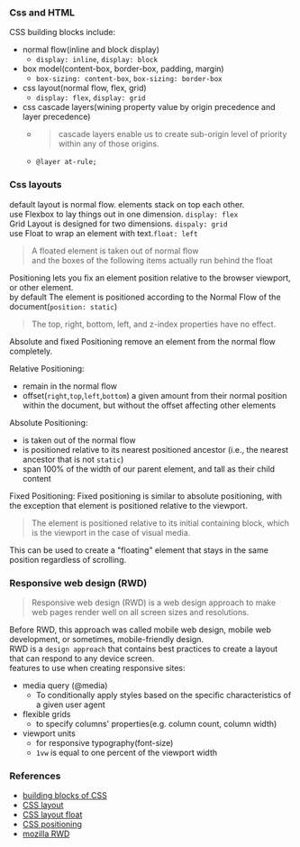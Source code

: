 ### Css and HTML 
CSS building blocks include:    
- normal flow(inline and block display)
  - `display: inline`, `display: block`
- box model(content-box, border-box, padding, margin)
  - `box-sizing: content-box`, `box-sizing: border-box`
- css layout(normal flow, flex, grid)
  -  `display: flex`, `display: grid`
- css cascade layers(wining property value by origin precedence and layer precedence)
  - > cascade layers enable us to create sub-origin level of priority within any of those origins.
  - `@layer at-rule;`
### Css layouts
default layout is normal flow. elements stack on top each other.    
use Flexbox to lay things out in one dimension. `display: flex`         
Grid Layout is designed for two dimensions. `dispaly: grid`    
use Float to wrap an element with text.`float: left`    
> A floated element is taken out of normal flow      
> and the boxes of the following items actually run behind the float

Positioning lets you fix an element position relative to the browser viewport, or other element.      
by default The element is positioned according to the Normal Flow of the document(`position: static`)      
> The top, right, bottom, left, and z-index properties have no effect.

Absolute and fixed Positioning remove an element from the normal flow completely.

Relative Positioning:
- remain in the normal flow
- offset(`right`,`top`,`left`,`bottom`) a given amount from their normal position within the document, but without the offset affecting other elements

Absolute Positioning:
- is taken out of the normal flow
- is positioned relative to its nearest positioned ancestor (i.e., the nearest ancestor that is not `static`)
- span 100% of the width of our parent element, and tall as their child content

Fixed Positioning:
Fixed positioning is similar to absolute positioning, with the exception that element is positioned relative to the viewport.    
> The element is positioned relative to its initial containing block, which is the viewport in the case of visual media.

This can be used to create a "floating" element that stays in the same position regardless of scrolling.     

### Responsive web design (RWD)
> Responsive web design (RWD) is a web design approach to make web pages render well on all screen sizes and resolutions.

Before RWD, this approach was called mobile web design, mobile web development, or sometimes, mobile-friendly design.    
RWD is a `design approach` that contains best practices to create a layout that can respond to any device screen.    
features to use when creating responsive sites:    
- media query (@media)
  - To conditionally apply styles based on the specific characteristics of a given user agent
- flexible grids
  - to specify columns' properties(e.g. column count, column width)
- viewport units
  - for responsive typography(font-size)
  - `1vw` is equal to one percent of the viewport width
### References
- [building blocks of CSS](https://developer.mozilla.org/en-US/docs/Learn/CSS/Building_blocks)    
- [CSS layout](https://developer.mozilla.org/en-US/docs/Learn/CSS/CSS_layout/Introduction)
- [CSS layout float](https://developer.mozilla.org/en-US/docs/Learn/CSS/CSS_layout/Floats)
- [CSS positioning](https://developer.mozilla.org/en-US/docs/Web/CSS/position)
- [mozilla RWD](https://developer.mozilla.org/en-US/docs/Learn/CSS/CSS_layout/Responsive_Design)